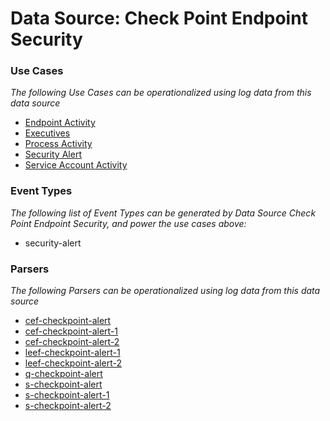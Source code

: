 Data Source: Check Point Endpoint Security
==========================================

### Use Cases

_The following Use Cases can be operationalized using log data from this data source_

* [Endpoint Activity](usecase_endpoint_activity.md)
* [Executives](usecase_executives.md)
* [Process Activity](usecase_process_activity.md)
* [Security Alert](usecase_security_alert.md)
* [Service Account Activity](usecase_service_account_activity.md)


### Event Types

_The following list of Event Types can be generated by Data Source Check Point Endpoint Security, and power the use cases above:_

- security-alert


### Parsers

_The following Parsers can be operationalized using log data from this data source_

* [cef-checkpoint-alert](parserContent_cef-checkpoint-alert.md)
* [cef-checkpoint-alert-1](parserContent_cef-checkpoint-alert-1.md)
* [cef-checkpoint-alert-2](parserContent_cef-checkpoint-alert-2.md)
* [leef-checkpoint-alert-1](parserContent_leef-checkpoint-alert-1.md)
* [leef-checkpoint-alert-2](parserContent_leef-checkpoint-alert-2.md)
* [q-checkpoint-alert](parserContent_q-checkpoint-alert.md)
* [s-checkpoint-alert](parserContent_s-checkpoint-alert.md)
* [s-checkpoint-alert-1](parserContent_s-checkpoint-alert-1.md)
* [s-checkpoint-alert-2](parserContent_s-checkpoint-alert-2.md)
